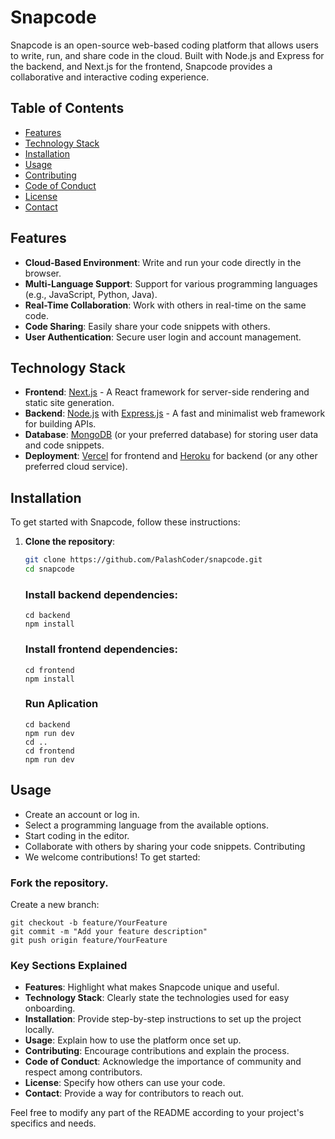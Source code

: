 # Snapcode

Snapcode is an open-source web-based coding platform that allows users to write, run, and share code in the cloud. Built with Node.js and Express for the backend, and Next.js for the frontend, Snapcode provides a collaborative and interactive coding experience.

## Table of Contents

- [Features](#features)
- [Technology Stack](#technology-stack)
- [Installation](#installation)
- [Usage](#usage)
- [Contributing](#contributing)
- [Code of Conduct](#code-of-conduct)
- [License](#license)
- [Contact](#contact)

## Features

- **Cloud-Based Environment**: Write and run your code directly in the browser.
- **Multi-Language Support**: Support for various programming languages (e.g., JavaScript, Python, Java).
- **Real-Time Collaboration**: Work with others in real-time on the same code.
- **Code Sharing**: Easily share your code snippets with others.
- **User Authentication**: Secure user login and account management.

## Technology Stack

- **Frontend**: [Next.js](https://nextjs.org/) - A React framework for server-side rendering and static site generation.
- **Backend**: [Node.js](https://nodejs.org/) with [Express.js](https://expressjs.com/) - A fast and minimalist web framework for building APIs.
- **Database**: [MongoDB](https://www.mongodb.com/) (or your preferred database) for storing user data and code snippets.
- **Deployment**: [Vercel](https://vercel.com/) for frontend and [Heroku](https://www.heroku.com/) for backend (or any other preferred cloud service).

## Installation

To get started with Snapcode, follow these instructions:

1. **Clone the repository**:
   ```bash
   git clone https://github.com/PalashCoder/snapcode.git
   cd snapcode
   ```

   ### Install backend dependencies:
   ```
   cd backend
   npm install
   ```
   ### Install frontend dependencies:
   ```
   cd frontend
   npm install
   ```
   ### Run Aplication
   ```
   cd backend
   npm run dev
   cd ..
   cd frontend
   npm run dev
   ```

## Usage
- Create an account or log in.
- Select a programming language from the available options.
- Start coding in the editor.
- Collaborate with others by sharing your code snippets.    Contributing
- We welcome contributions! To get started:

### Fork the repository.
Create a new branch:
```
git checkout -b feature/YourFeature
git commit -m "Add your feature description"
git push origin feature/YourFeature
```


### Key Sections Explained

- **Features**: Highlight what makes Snapcode unique and useful.
- **Technology Stack**: Clearly state the technologies used for easy onboarding.
- **Installation**: Provide step-by-step instructions to set up the project locally.
- **Usage**: Explain how to use the platform once set up.
- **Contributing**: Encourage contributions and explain the process.
- **Code of Conduct**: Acknowledge the importance of community and respect among contributors.
- **License**: Specify how others can use your code.
- **Contact**: Provide a way for contributors to reach out.

Feel free to modify any part of the README according to your project's specifics and needs.

